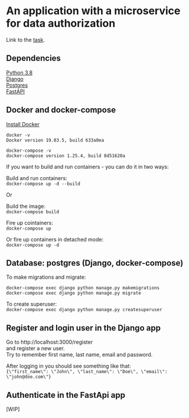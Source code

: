 # An application with a microservice for data authorization

Link to the [task](https://github.com/visse0001/recruiment-september-2020/blob/develop/recuriment_task.md).

## Dependencies

[Python 3.8](https://www.python.org/downloads/) <br>
[Django](https://docs.djangoproject.com/en/3.1/) <br>
[Postgres](https://www.postgresql.org/) <br>
[FastAPI](https://fastapi.tiangolo.com/) <br>

## Docker and docker-compose

[Install Docker](https://docs.docker.com/get-docker/)
```
docker -v
Docker version 19.03.5, build 633a0ea

docker-compose -v
docker-compose version 1.25.4, build 8d51620a
```

If you want to build and run containers - you can do it in two ways:

Build and run containers: <br>
`docker-compose up -d --build`

Or

Build the image: <br>
`docker-compose build`

Fire up cointainers: <br>
`docker-compose up`

Or fire up containers in detached mode: <br>
`docker-compose up -d`

## Database: postgres (Django, docker-compose)

To make migrations and migrate: <br>
```
docker-compose exec django python manage.py makemigrations
docker-compose exec django python manage.py migrate
```

To create superuser: <br>
`docker-compose exec django python manage.py createsuperuser`

## Register and login user in the Django app

Go to http://localhost:3000/register <br> and register a new user. <br>
Try to remember first name, last name, email and password. <br>

After logging in you should see something like that: <br>
`{\"first_name\": \"John\", \"last_name\": \"Doe\", \"email\": \"john@doe.com\"}`

## Authenticate in the FastApi app

[WIP]



